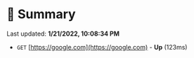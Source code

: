 # 📖 Summary
Last updated: **1/21/2022, 10:08:34 PM**

- `GET` [https://google.com](https://google.com) - **Up** (123ms)
